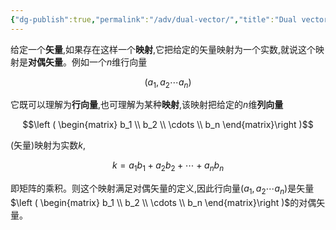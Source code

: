 ```yaml
---
{"dg-publish":true,"permalink":"/adv/dual-vector/","title":"Dual vector","noteIcon":"","created":"","updated":""}
---
```



给定一个**矢量**,如果存在这样一个**映射**,它把给定的矢量映射为一个实数,就说这个映射是**对偶矢量**。例如一个$n$维行向量

$$(a_1,a_2\cdots a_n)$$

它既可以理解为**行向量**,也可理解为某种**映射**,该映射把给定的$n$维**列向量**

$$\left ( \begin{matrix} b_1 \\ b_2 \\ \cdots \\ b_n \end{matrix}\right )$$

(矢量)映射为实数$k$, 

$$k=a_1b_1+a_2b_2+\cdots+a_nb_n$$

即矩阵的乘积。则这个映射满足对偶矢量的定义,因此行向量$(a_1,a_2\cdots a_n)$是矢量$\left ( \begin{matrix} b_1 \\ b_2 \\ \cdots \\ b_n \end{matrix}\right )$的对偶矢量。
